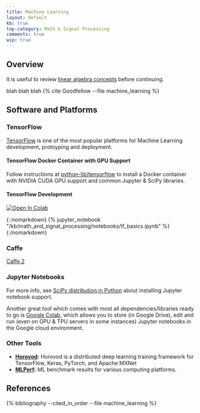 ```yaml
---
title: Machine Learning
layout: default
kb: true
top-category: Math & Signal Processing
comments: true
wip: true
---
```


## Overview

It is useful to review [linear algebra concepts](linear_algebra.html) before continuing.

blah blah blah {% cite Goodfellow --file machine_learning %}

## Software and Platforms

### TensorFlow

[TensorFlow](https://www.tensorflow.org/) is one of the most popular platforms for Machine Learning development, protoyping and deployment.

#### TensorFlow Docker Container with GPU Support

Follow instructions at [python-lib/tensorflow](https://github.com/JohnnyGOX17/python-lib/tree/master/tensorflow) to install a Docker container with NVIDIA CUDA GPU support and common Jupyter & SciPy libraries.

#### TensorFlow Development

[![Open In Colab](https://colab.research.google.com/assets/colab-badge.svg)](https://colab.research.google.com/github/JohnnyGOX17/john-gentile-website/blob/master/kb/math_and_signal_processing/notebooks/tf_basics.ipynb)

{::nomarkdown}
{% jupyter_notebook "/kb/math_and_signal_processing/notebooks/tf_basics.ipynb" %}
{:/nomarkdown}

### Caffe

[Caffe 2](https://caffe2.ai/)

### Jupyter Notebooks

For more info, see [SciPy distribution in Python](/kb/programming_languages/python.html#scipy) about installing Jupyter notebook support.

Another great tool which comes with most all dependencies/libraries ready to go is [Google Colab](https://colab.research.google.com/), which allows you to store (in Google Drive), edit and run (even on GPU & TPU servers in some instances) Jupyter notebooks in the Google cloud environment.

### Other Tools

* **[Horovod](https://github.com/horovod/horovod):** Horovod is a distributed deep learning training framework for TensorFlow, Keras, PyTorch, and Apache MXNet
* **[MLPerf](https://mlcommons.org/en/):** ML benchmark results for various computing platforms.

## References
{% bibliography --cited_in_order --file machine_learning %}
